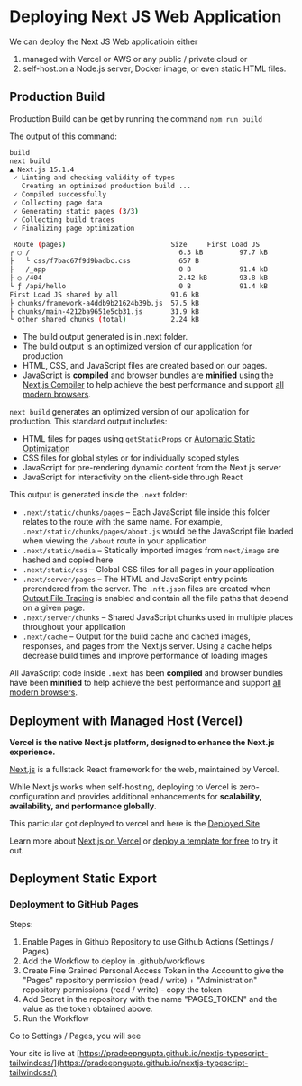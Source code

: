 # Deploying Next JS Web Application

We can deploy the Next JS Web applicatioin either

1. managed with Vercel or AWS or any public / private cloud or
2. self-host.on a Node.js server, Docker image, or even static HTML files.

## Production Build

Production Build can be get by running the command `npm run build`

The output of this command:

```bash
build
next build
▲ Next.js 15.1.4
 ✓ Linting and checking validity of types
   Creating an optimized production build ...
 ✓ Compiled successfully
 ✓ Collecting page data
 ✓ Generating static pages (3/3)
 ✓ Collecting build traces
 ✓ Finalizing page optimization

 Route (pages)                          Size     First Load JS
┌ ○ /                                     6.3 kB         97.7 kB
├   └ css/f7bac67f9d9badbc.css            657 B
├   /_app                                 0 B            91.4 kB
├ ○ /404                                  2.42 kB        93.8 kB
└ ƒ /api/hello                            0 B            91.4 kB
First Load JS shared by all             91.6 kB
├ chunks/framework-a4ddb9b21624b39b.js  57.5 kB
├ chunks/main-4212ba9651e5cb31.js       31.9 kB
└ other shared chunks (total)           2.24 kB
```

- The build output generated is in .next folder.
- The build output is an optimized version of our application for production
- HTML, CSS, and JavaScript files are created based on our pages.
- JavaScript is **compiled** and browser bundles are **minified** using the [Next.js Compiler](https://nextjs.org/docs/architecture/nextjs-compiler) to help achieve the best performance and support [all modern browsers](https://nextjs.org/docs/architecture/supported-browsers).

`next build` generates an optimized version of our application for production. This standard output includes:

- HTML files for pages using `getStaticProps` or [Automatic Static Optimization](https://nextjs.org/docs/13/pages/building-your-application/rendering/automatic-static-optimization)
- CSS files for global styles or for individually scoped styles
- JavaScript for pre-rendering dynamic content from the Next.js server
- JavaScript for interactivity on the client-side through React

This output is generated inside the `.next` folder:

- `.next/static/chunks/pages` – Each JavaScript file inside this folder relates to the route with the same name. For example, `.next/static/chunks/pages/about.js` would be the JavaScript file loaded when viewing the `/about` route in your application
- `.next/static/media` – Statically imported images from `next/image` are hashed and copied here
- `.next/static/css` – Global CSS files for all pages in your application
- `.next/server/pages` – The HTML and JavaScript entry points prerendered from the server. The `.nft.json` files are created when [Output File Tracing](https://nextjs.org/docs/13/pages/api-reference/next-config-js/output) is enabled and contain all the file paths that depend on a given page.
- `.next/server/chunks` – Shared JavaScript chunks used in multiple places throughout your application
- `.next/cache` – Output for the build cache and cached images, responses, and pages from the Next.js server. Using a cache helps decrease build times and improve performance of loading images

All JavaScript code inside `.next` has been **compiled** and browser bundles have been **minified** to help achieve the best performance and support [all modern browsers](https://nextjs.org/docs/13/architecture/supported-browsers).

## Deployment with Managed Host (Vercel)

**Vercel is the native Next.js platform, designed to enhance the Next.js experience.**

[Next.js](https://nextjs.org/) is a fullstack React framework for the web, maintained by Vercel.

While Next.js works when self-hosting, deploying to Vercel is zero-configuration and provides additional enhancements for **scalability, availability, and performance globally**.

This particular got deployed to vercel and here is the [Deployed Site](https://nextjs-typescript-tailwindcss-8wzeqraoi-pradeepnguptas-projects.vercel.app/)

Learn more about [Next.js on Vercel](https://vercel.com/docs/frameworks/nextjs?utm_source=next-site&utm_medium=docs&utm_campaign=next-website) or [deploy a template for free](https://vercel.com/templates/next.js?utm_source=next-site&utm_medium=docs&utm_campaign=next-website) to try it out.

## Deployment Static Export

### Deployment to GitHub Pages

Steps:

1. Enable Pages in Github Repository to use Github Actions (Settings / Pages)
2. Add the Workflow to deploy in .github/workflows
3. Create Fine Grained Personal Access Token in the Account to give the "Pages" repository permission (read / write) + "Administration" repository permissions (read / write) - copy the token
4. Add Secret in the repository with the name "PAGES_TOKEN" and the value as the token obtained above.
5. Run the Workflow

Go to Settings / Pages, you will see

Your site is live at [https://pradeepngupta.github.io/nextjs-typescript-tailwindcss/](https://pradeepngupta.github.io/nextjs-typescript-tailwindcss/)

